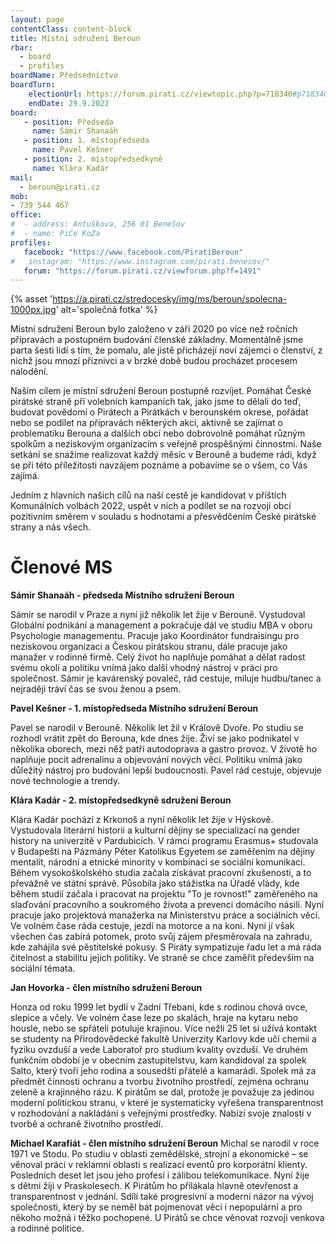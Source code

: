 ```yaml
---
layout: page
contentClass: content-block
title: Místní sdružení Beroun
rbar:
  - board
  - profiles
boardName: Předsednictvo
boardTurn:
    electionUrl: https://forum.pirati.cz/viewtopic.php?p=718340#p718340
    endDate: 29.9.2022
board:
   - position: Předseda
     name: Sámir Shanaáh
   - position: 1. místopředseda
     name: Pavel Kešner
   - position: 2. místopředsedkyně
     name: Klára Kadár
mail: 
  - beroun@pirati.cz
mob:
- 739 544 467
office:
#  - address: Antuškova, 256 01 Benešov
#  - name: PiCe KoZa 
profiles:
   facebook: "https://www.facebook.com/PiratiBeroun"
#   instagram: "https://www.instagram.com/pirati.benesov/"
   forum: "https://forum.pirati.cz/viewforum.php?f=1491"
---
```


{% asset 'https://a.pirati.cz/stredocesky/img/ms/beroun/spolecna-1000px.jpg' alt='společná fotka' %}

Místní sdružení Beroun bylo založeno v září 2020 po více než ročních přípravách a postupném budování členské základny. Momentálně jsme parta šesti lidí s tím, že pomalu, ale jistě přicházejí noví zájemci o členství, z nichž jsou mnozí příznivci a v brzké době budou procházet procesem nalodění. 

Naším cílem je místní sdružení Beroun postupně rozvíjet. Pomáhat České pirátské straně při volebních kampaních tak, jako jsme to dělali do teď, budovat povědomí o Pirátech a Pirátkách v berounském okrese, pořádat nebo se podílet na přípravách některých akcí, aktivně se zajímat o problematiku Berouna a dalších obcí nebo dobrovolně pomáhat různým spolkům a neziskovým organizacím s veřejně prospěšnými činnostmi. Naše setkání se snažíme realizovat každý měsíc v Berouně a budeme rádi, když se při této příležitosti navzájem poznáme a pobavíme se o všem, co Vás zajímá. 

Jedním z hlavních našich cílů na naší cestě je kandidovat v příštích Komunálních volbách 2022, uspět v nich a podílet se na rozvoji obcí pozitivním směrem v souladu s hodnotami a přesvědčením České pirátské strany a nás všech.

# Členové MS

**Sámir Shanaáh - předseda Místního sdružení Beroun**

Sámir se narodil v Praze a nyní již několik let žije v Berouně. Vystudoval Globální podnikání a management a pokračuje dál ve studiu MBA v oboru Psychologie managementu. Pracuje jako Koordinátor fundraisingu pro neziskovou organizaci a Českou pirátskou stranu, dále pracuje jako manažer v rodinné firmě. Celý život ho naplňuje pomáhat a dělat radost svému okolí a politiku vnímá jako další vhodný nástroj v práci pro společnost. Sámir je kavárenský povaleč, rád cestuje, miluje hudbu/tanec a nejraději tráví čas se svou ženou a psem.

**Pavel Kešner - 1. místopředseda Místního sdružení Beroun**

Pavel se narodil v Berouně. Několik let žil v Králově Dvoře. Po studiu se rozhodl vrátit zpět do Berouna, kde dnes žije. Živí se jako podnikatel v několika oborech, mezi něž patří autodoprava a gastro provoz. V životě ho naplňuje pocit adrenalinu a objevování nových věcí. Politiku vnímá jako důležitý nástroj pro budování lepší budoucnosti. Pavel rád cestuje, objevuje nové technologie a trendy.

**Klára Kadár - 2. místopředsedkyně sdružení Beroun**

Klára Kadár pochází z Krkonoš a nyní několik let žije v Hýskově. Vystudovala literární historii
a kulturní dějiny se specializací na gender history na univerzitě v Pardubicích. V rámci
programu Erasmus+ studovala v Budapešti na Pázmány Péter Katolikus Egyetem se
zaměřením na dějiny mentalit, národní a etnické minority v kombinaci se sociální
komunikací. Během vysokoškolského studia začala získávat pracovní zkušenosti, a to
převážně ve státní správě. Působila jako stážistka na Úřadě vlády, kde během studií začala i
pracovat na projektu "To je rovnost!" zaměřeného na slaďování pracovního a soukromého života a
prevenci domácího násilí. Nyní pracuje jako projektová manažerka na Ministerstvu práce a
sociálních věcí. Ve volném čase ráda cestuje, jezdí na motorce a na koni. Nyní jí však všechen
čas zabírá potomek, proto svůj zájem přesměrovala na zahradu, kde zahájila své pěstitelské
pokusy. S Piráty sympatizuje řadu let a má ráda čitelnost a stabilitu jejich politiky. Ve straně se chce
zaměřit především na sociální témata.

**Jan Hovorka - člen místního sdružení Beroun**

Honza od roku 1999 let bydlí v Zadní Třebani, kde s rodinou chová ovce, slepice a včely. Ve volném čase leze po skalách, hraje na kytaru nebo housle, nebo se spřáteli potuluje krajinou. Více nežli 25 let si užívá kontakt se studenty na Přirodovědecké fakultě Univerzity Karlovy kde učí chemii a fyziku ovzduší a vede Laboratoř pro studium kvality ovzduší. Ve druhém funkčním období je v obecním zastupitelstvu, kam kandidoval za spolek Salto, který tvoří jeho rodina a sousedští přátelé a kamarádi. Spolek má za předmět činnosti ochranu a tvorbu životního prostředí, zejména ochranu zeleně a krajinného rázu.
K pirátům se dal, protože je považuje za jedinou moderní politickou stranu, v které je systematicky vyřešena transparentnost v rozhodování a nakládání s veřejnými prostředky. Nabízí svoje znalosti v tvorbě a ochraně životního prostředí.

**Michael Karafiát - člen místního sdružení Beroun**
Michal se narodil v roce 1971 ve Stodu. Po studiu v oblasti zemědělské, strojní a ekonomické – se věnoval práci v reklamní oblasti s realizací eventů pro korporátní klienty. Posledních deset let jsou jeho profesí i zálibou telekomunikace. Nyní žije s dětmi žiji v Praskolesech. K Pirátům ho přilákala hlavně otevřenost a transparentnost v jednání. Sdílí také progresivní a moderní názor na vývoj společnosti, který by se neměl bát pojmenovat věci i nepopulární a pro někoho možná i těžko pochopené. U Pirátů se chce věnovat rozvoji venkova a rodinné politice.
